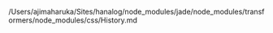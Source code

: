 /Users/ajimaharuka/Sites/hanalog/node_modules/jade/node_modules/transformers/node_modules/css/History.md